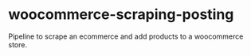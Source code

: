 # woocommerce-scraping-posting
Pipeline to scrape an ecommerce and add products to a woocommerce store.
